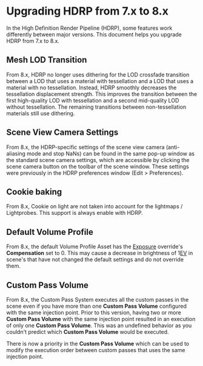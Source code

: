 # Upgrading HDRP from 7.x to 8.x

In the High Definition Render Pipeline (HDRP), some features work differently between major versions. This document helps you upgrade HDRP from 7.x to 8.x.

## Mesh LOD Transition

From 8.x, HDRP no longer uses dithering for the LOD crossfade transition between a LOD that uses a material with tessellation and a LOD that uses a material with no tessellation. Instead, HDRP smoothly decreases the tessellation displacement strength. This improves the transition between the first high-quality LOD with tessellation and a second mid-quality LOD without tessellation. The remaining transitions between non-tessellation materials still use dithering.

## Scene View Camera Settings

From 8.x, the HDRP-specific settings of the scene view camera (anti-aliasing mode and stop NaNs) can be found in the same pop-up window as the standard scene camera settings, which are accessible by clicking the scene camera button on the toolbar of the scene window. These settings were previously in the HDRP preferences window (Edit > Preferences).

## Cookie baking

From 8.x, Cookie on light are not taken into account for the lightmaps / Lightprobes. This support is always enable with HDRP.

## Default Volume Profile

From 8.x, the default Volume Profile Asset has the [Exposure](Override-Exposure.md) override's **Compensation** set to 0. This may cause a decrease in brightness of 1[EV](Physical-Light-Units.md#EV) in scene's that have not changed the default settings and do not override them.

## Custom Pass Volume

From 8.x, the Custom Pass System executes all the custom passes in the scene even if you have more than one **Custom Pass Volume** configured with the same injection point. Prior to this version, having two or more **Custom Pass Volume** with the same injection point resulted in an execution of only one **Custom Pass Volume**. This was an undefined behavior as you couldn't predict which **Custom Pass Volume** would be executed.

There is now a priority in the **Custom Pass Volume** which can be used to modify the execution order between custom passes that uses the same injection point.
